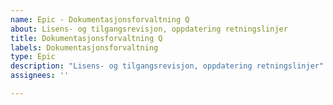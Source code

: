 ```yaml
---
name: Epic - Dokumentasjonsforvaltning Q
about: Lisens- og tilgangsrevisjon, oppdatering retningslinjer
title: Dokumentasjonsforvaltning Q
labels: Dokumentasjonsforvaltning
type: Epic
description: "Lisens- og tilgangsrevisjon, oppdatering retningslinjer"
assignees: ''

---
```



